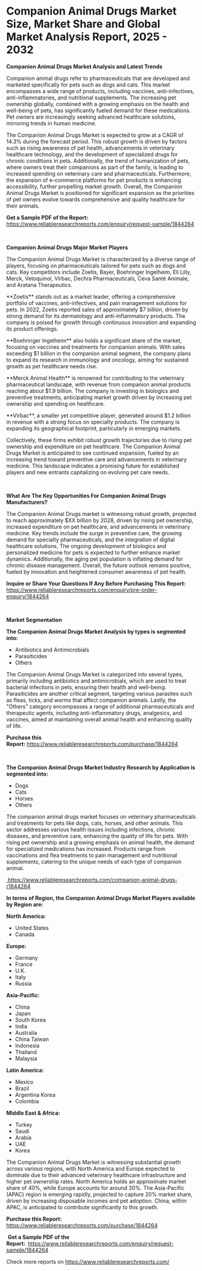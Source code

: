 <p><h1>Companion Animal Drugs Market Size, Market Share and Global Market Analysis Report, 2025 - 2032</h1></p><p><strong>Companion Animal Drugs Market Analysis and Latest Trends</strong></p>
<p><p>Companion animal drugs refer to pharmaceuticals that are developed and marketed specifically for pets such as dogs and cats. This market encompasses a wide range of products, including vaccines, anti-infectives, anti-inflammatories, and nutritional supplements. The increasing pet ownership globally, combined with a growing emphasis on the health and well-being of pets, has significantly fueled demand for these medications. Pet owners are increasingly seeking advanced healthcare solutions, mirroring trends in human medicine.</p><p>The Companion Animal Drugs Market is expected to grow at a CAGR of 14.3% during the forecast period. This robust growth is driven by factors such as rising awareness of pet health, advancements in veterinary healthcare technology, and the development of specialized drugs for chronic conditions in pets. Additionally, the trend of humanization of pets, where owners treat their companions as part of the family, is leading to increased spending on veterinary care and pharmaceuticals. Furthermore, the expansion of e-commerce platforms for pet products is enhancing accessibility, further propelling market growth. Overall, the Companion Animal Drugs Market is positioned for significant expansion as the priorities of pet owners evolve towards comprehensive and quality healthcare for their animals.</p></p>
<p><strong>Get a Sample PDF of the Report:&nbsp;</strong> <a href="https://www.reliableresearchreports.com/enquiry/request-sample/1844264?utm_campaign=2627&utm_medium=2&utm_source=Github&utm_content=ia&utm_term=03032025&utm_id=companion-animal-drugs">https://www.reliableresearchreports.com/enquiry/request-sample/1844264</a></p>
<p>&nbsp;</p>
<p><strong>Companion Animal Drugs Major Market Players</strong></p>
<p><p>The Companion Animal Drugs Market is characterized by a diverse range of players, focusing on pharmaceuticals tailored for pets such as dogs and cats. Key competitors include Zoetis, Bayer, Boehringer Ingelheim, Eli Lilly, Merck, Vetoquinol, Virbac, Dechra Pharmaceuticals, Ceva Santé Animale, and Aratana Therapeutics.</p><p>**Zoetis** stands out as a market leader, offering a comprehensive portfolio of vaccines, anti-infectives, and pain management solutions for pets. In 2022, Zoetis reported sales of approximately $7 billion, driven by strong demand for its dermatology and anti-inflammatory products. The company is poised for growth through continuous innovation and expanding its product offerings.</p><p>**Boehringer Ingelheim** also holds a significant share of the market, focusing on vaccines and treatments for companion animals. With sales exceeding $1 billion in the companion animal segment, the company plans to expand its research in immunology and oncology, aiming for sustained growth as pet healthcare needs rise.</p><p>**Merck Animal Health** is renowned for contributing to the veterinary pharmaceutical landscape, with revenue from companion animal products reaching about $1.9 billion. The company is investing in biologics and preventive treatments, anticipating market growth driven by increasing pet ownership and spending on healthcare.</p><p>**Virbac**, a smaller yet competitive player, generated around $1.2 billion in revenue with a strong focus on specialty products. The company is expanding its geographical footprint, particularly in emerging markets.</p><p>Collectively, these firms exhibit robust growth trajectories due to rising pet ownership and expenditure on pet healthcare. The Companion Animal Drugs Market is anticipated to see continued expansion, fueled by an increasing trend toward preventive care and advancements in veterinary medicine. This landscape indicates a promising future for established players and new entrants capitalizing on evolving pet care needs.</p></p>
<p>&nbsp;</p>
<p><strong>What Are The Key Opportunities For Companion Animal Drugs Manufacturers?</strong></p>
<p><p>The Companion Animal Drugs market is witnessing robust growth, projected to reach approximately $XX billion by 2028, driven by rising pet ownership, increased expenditure on pet healthcare, and advancements in veterinary medicine. Key trends include the surge in preventive care, the growing demand for specialty pharmaceuticals, and the integration of digital healthcare solutions. The ongoing development of biologics and personalized medicine for pets is expected to further enhance market dynamics. Additionally, the aging pet population is inflating demand for chronic disease management. Overall, the future outlook remains positive, fueled by innovation and heightened consumer awareness of pet health.</p></p>
<p><strong>Inquire or Share Your Questions If Any Before Purchasing This Report:</strong> <a href="https://www.reliableresearchreports.com/enquiry/pre-order-enquiry/1844264?utm_campaign=2627&utm_medium=2&utm_source=Github&utm_content=ia&utm_term=03032025&utm_id=companion-animal-drugs">https://www.reliableresearchreports.com/enquiry/pre-order-enquiry/1844264</a></p>
<p>&nbsp;</p>
<p><strong>Market Segmentation</strong></p>
<p><strong>The Companion Animal Drugs Market Analysis by types is segmented into:</strong></p>
<p><ul><li>Antibiotics and Antimicrobials</li><li>Parasiticides</li><li>Others</li></ul></p>
<p><p>The Companion Animal Drugs Market is categorized into several types, primarily including antibiotics and antimicrobials, which are used to treat bacterial infections in pets, ensuring their health and well-being. Parasiticides are another critical segment, targeting various parasites such as fleas, ticks, and worms that affect companion animals. Lastly, the "Others" category encompasses a range of additional pharmaceuticals and therapeutic agents, including anti-inflammatory drugs, analgesics, and vaccines, aimed at maintaining overall animal health and enhancing quality of life.</p></p>
<p><strong>Purchase this Report:&nbsp;</strong><a href="https://www.reliableresearchreports.com/purchase/1844264?utm_campaign=2627&utm_medium=2&utm_source=Github&utm_content=ia&utm_term=03032025&utm_id=companion-animal-drugs">https://www.reliableresearchreports.com/purchase/1844264</a></p>
<p>&nbsp;</p>
<p><strong>The Companion Animal Drugs Market Industry Research by Application is segmented into:</strong></p>
<p><ul><li>Dogs</li><li>Cats</li><li>Horses</li><li>Others</li></ul></p>
<p><p>The companion animal drugs market focuses on veterinary pharmaceuticals and treatments for pets like dogs, cats, horses, and other animals. This sector addresses various health issues including infections, chronic diseases, and preventive care, enhancing the quality of life for pets. With rising pet ownership and a growing emphasis on animal health, the demand for specialized medications has increased. Products range from vaccinations and flea treatments to pain management and nutritional supplements, catering to the unique needs of each type of companion animal.</p></p>
<p><a href="https://www.reliableresearchreports.com/companion-animal-drugs-r1844264?utm_campaign=2627&utm_medium=2&utm_source=Github&utm_content=ia&utm_term=03032025&utm_id=companion-animal-drugs">&nbsp;https://www.reliableresearchreports.com/companion-animal-drugs-r1844264</a></p>
<p><strong>In terms of Region, the Companion Animal Drugs Market Players available by Region are:</strong></p>
<p>
    <p> <strong> North America: </strong>
        <ul>
            <li>United States</li>
            <li>Canada</li>
        </ul>
        </p> 
    <p> <strong> Europe: </strong>
        <ul>
            <li>Germany</li>
            <li>France</li>
            <li>U.K.</li>
            <li>Italy</li>
            <li>Russia</li>
        </ul>
        </p> 
    <p> <strong> Asia-Pacific: </strong>
        <ul>
            <li>China</li>
            <li>Japan</li>
            <li>South Korea</li>
            <li>India</li>
            <li>Australia</li>
            <li>China Taiwan</li>
            <li>Indonesia</li>
            <li>Thailand</li>
            <li>Malaysia</li>
        </ul>
        </p> 
    <p> <strong> Latin America: </strong>
        <ul>
            <li>Mexico</li>
            <li>Brazil</li>
            <li>Argentina Korea</li>
            <li>Colombia</li>
        </ul>
        </p> 
    <p> <strong> Middle East & Africa: </strong>
        <ul>
            <li>Turkey</li>
            <li>Saudi</li>
            <li>Arabia</li>
            <li>UAE</li>
            <li>Korea</li>
        </ul>
    </p>
    </p>
<p><p>The Companion Animal Drugs Market is witnessing substantial growth across various regions, with North America and Europe expected to dominate due to their advanced veterinary healthcare infrastructure and higher pet ownership rates. North America holds an approximate market share of 40%, while Europe accounts for around 30%. The Asia-Pacific (APAC) region is emerging rapidly, projected to capture 20% market share, driven by increasing disposable incomes and pet adoption. China, within APAC, is anticipated to contribute significantly to this growth.</p></p>
<p><strong>Purchase this Report: </strong><a href="https://www.reliableresearchreports.com/purchase/1844264?utm_campaign=2627&utm_medium=2&utm_source=Github&utm_content=ia&utm_term=03032025&utm_id=companion-animal-drugs">https://www.reliableresearchreports.com/purchase/1844264</a></p>
<p>&nbsp;<strong>Get a Sample PDF of the Report:&nbsp;&nbsp;</strong><a href="https://www.reliableresearchreports.com/enquiry/request-sample/1844264?utm_campaign=2627&utm_medium=2&utm_source=Github&utm_content=ia&utm_term=03032025&utm_id=companion-animal-drugs">https://www.reliableresearchreports.com/enquiry/request-sample/1844264</a></p>
<p><strong></strong></p>
<p>Check more reports on <a href="https://www.reliableresearchreports.com/?utm_campaign=2627&utm_medium=2&utm_source=Github&utm_content=ia&utm_term=03032025&utm_id=companion-animal-drugs">https://www.reliableresearchreports.com/</a></p>